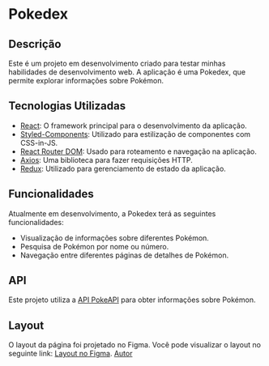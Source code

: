 # Pokedex
## Descrição
Este é um projeto em desenvolvimento criado para testar minhas habilidades de desenvolvimento web. A aplicação é uma Pokedex, que permite explorar informações sobre Pokémon.

## Tecnologias Utilizadas
- [React](https://reactjs.org/): O framework principal para o desenvolvimento da aplicação.
- [Styled-Components](https://styled-components.com/): Utilizado para estilização de componentes com CSS-in-JS.
- [React Router DOM](https://reactrouter.com/): Usado para roteamento e navegação na aplicação.
- [Axios](https://axios-http.com/): Uma biblioteca para fazer requisições HTTP.
- [Redux](https://redux.js.org/): Utilizado para gerenciamento de estado da aplicação.

## Funcionalidades
Atualmente em desenvolvimento, a Pokedex terá as seguintes funcionalidades:
- Visualização de informações sobre diferentes Pokémon.
- Pesquisa de Pokémon por nome ou número.
- Navegação entre diferentes páginas de detalhes de Pokémon.

 ## API
Este projeto utiliza a [API PokeAPI](https://pokeapi.co/) para obter informações sobre Pokémon.

## Layout
O layout da página foi projetado no Figma. Você pode visualizar o layout no seguinte link: [Layout no Figma](https://www.figma.com/file/THLxZSlOoUYMZrjFg0Kl1M/Pok%C3%A9dex?type=design&node-id=218-4649&mode=design&t=ak0LwbwXkrzst2Qj-0). [Autor](https://farias.design/)

